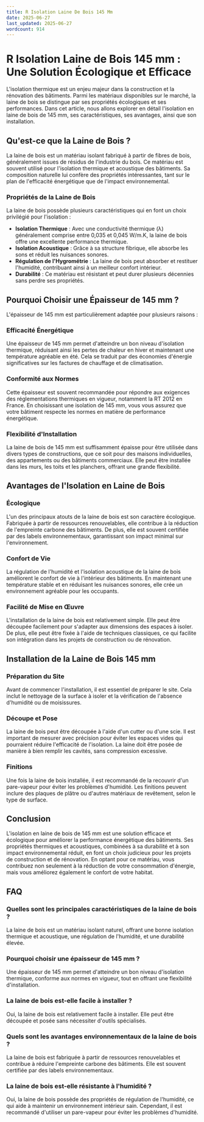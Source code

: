 ```yaml
---
title: R Isolation Laine De Bois 145 Mm
date: 2025-06-27
last_updated: 2025-06-27
wordcount: 914
---
```


# R Isolation Laine de Bois 145 mm : Une Solution Écologique et Efficace

L'isolation thermique est un enjeu majeur dans la construction et la rénovation des bâtiments. Parmi les matériaux disponibles sur le marché, la laine de bois se distingue par ses propriétés écologiques et ses performances. Dans cet article, nous allons explorer en détail l'isolation en laine de bois de 145 mm, ses caractéristiques, ses avantages, ainsi que son installation.

## Qu'est-ce que la Laine de Bois ?

La laine de bois est un matériau isolant fabriqué à partir de fibres de bois, généralement issues de résidus de l'industrie du bois. Ce matériau est souvent utilisé pour l'isolation thermique et acoustique des bâtiments. Sa composition naturelle lui confère des propriétés intéressantes, tant sur le plan de l'efficacité énergétique que de l'impact environnemental.

### Propriétés de la Laine de Bois

La laine de bois possède plusieurs caractéristiques qui en font un choix privilégié pour l'isolation :

- **Isolation Thermique** : Avec une conductivité thermique (λ) généralement comprise entre 0,035 et 0,045 W/m.K, la laine de bois offre une excellente performance thermique.
- **Isolation Acoustique** : Grâce à sa structure fibrique, elle absorbe les sons et réduit les nuisances sonores.
- **Régulation de l'Hygrométrie** : La laine de bois peut absorber et restituer l'humidité, contribuant ainsi à un meilleur confort intérieur.
- **Durabilité** : Ce matériau est résistant et peut durer plusieurs décennies sans perdre ses propriétés.

## Pourquoi Choisir une Épaisseur de 145 mm ?

L'épaisseur de 145 mm est particulièrement adaptée pour plusieurs raisons :

### Efficacité Énergétique

Une épaisseur de 145 mm permet d'atteindre un bon niveau d'isolation thermique, réduisant ainsi les pertes de chaleur en hiver et maintenant une température agréable en été. Cela se traduit par des économies d'énergie significatives sur les factures de chauffage et de climatisation.

### Conformité aux Normes

Cette épaisseur est souvent recommandée pour répondre aux exigences des réglementations thermiques en vigueur, notamment la RT 2012 en France. En choisissant une isolation de 145 mm, vous vous assurez que votre bâtiment respecte les normes en matière de performance énergétique.

### Flexibilité d'Installation

La laine de bois de 145 mm est suffisamment épaisse pour être utilisée dans divers types de constructions, que ce soit pour des maisons individuelles, des appartements ou des bâtiments commerciaux. Elle peut être installée dans les murs, les toits et les planchers, offrant une grande flexibilité.

## Avantages de l'Isolation en Laine de Bois

### Écologique

L'un des principaux atouts de la laine de bois est son caractère écologique. Fabriquée à partir de ressources renouvelables, elle contribue à la réduction de l'empreinte carbone des bâtiments. De plus, elle est souvent certifiée par des labels environnementaux, garantissant son impact minimal sur l'environnement.

### Confort de Vie

La régulation de l'humidité et l'isolation acoustique de la laine de bois améliorent le confort de vie à l'intérieur des bâtiments. En maintenant une température stable et en réduisant les nuisances sonores, elle crée un environnement agréable pour les occupants.

### Facilité de Mise en Œuvre

L'installation de la laine de bois est relativement simple. Elle peut être découpée facilement pour s'adapter aux dimensions des espaces à isoler. De plus, elle peut être fixée à l'aide de techniques classiques, ce qui facilite son intégration dans les projets de construction ou de rénovation.

## Installation de la Laine de Bois 145 mm

### Préparation du Site

Avant de commencer l'installation, il est essentiel de préparer le site. Cela inclut le nettoyage de la surface à isoler et la vérification de l'absence d'humidité ou de moisissures.

### Découpe et Pose

La laine de bois peut être découpée à l'aide d'un cutter ou d'une scie. Il est important de mesurer avec précision pour éviter les espaces vides qui pourraient réduire l'efficacité de l'isolation. La laine doit être posée de manière à bien remplir les cavités, sans compression excessive.

### Finitions

Une fois la laine de bois installée, il est recommandé de la recouvrir d'un pare-vapeur pour éviter les problèmes d'humidité. Les finitions peuvent inclure des plaques de plâtre ou d'autres matériaux de revêtement, selon le type de surface.

## Conclusion

L'isolation en laine de bois de 145 mm est une solution efficace et écologique pour améliorer la performance énergétique des bâtiments. Ses propriétés thermiques et acoustiques, combinées à sa durabilité et à son impact environnemental réduit, en font un choix judicieux pour les projets de construction et de rénovation. En optant pour ce matériau, vous contribuez non seulement à la réduction de votre consommation d'énergie, mais vous améliorez également le confort de votre habitat.

## FAQ

### Quelles sont les principales caractéristiques de la laine de bois ?

La laine de bois est un matériau isolant naturel, offrant une bonne isolation thermique et acoustique, une régulation de l'humidité, et une durabilité élevée.

### Pourquoi choisir une épaisseur de 145 mm ?

Une épaisseur de 145 mm permet d'atteindre un bon niveau d'isolation thermique, conforme aux normes en vigueur, tout en offrant une flexibilité d'installation.

### La laine de bois est-elle facile à installer ?

Oui, la laine de bois est relativement facile à installer. Elle peut être découpée et posée sans nécessiter d'outils spécialisés.

### Quels sont les avantages environnementaux de la laine de bois ?

La laine de bois est fabriquée à partir de ressources renouvelables et contribue à réduire l'empreinte carbone des bâtiments. Elle est souvent certifiée par des labels environnementaux.

### La laine de bois est-elle résistante à l'humidité ?

Oui, la laine de bois possède des propriétés de régulation de l'humidité, ce qui aide à maintenir un environnement intérieur sain. Cependant, il est recommandé d'utiliser un pare-vapeur pour éviter les problèmes d'humidité.